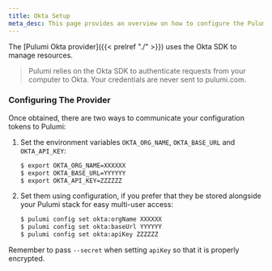 ```yaml
---
title: Okta Setup
meta_desc: This page provides an overview on how to configure the Pulumi Okta Provider.
---
```


The [Pulumi Okta provider]({{< prelref "./" >}}) uses the Okta SDK to manage resources.

> Pulumi relies on the Okta SDK to authenticate requests from your computer to Okta. Your credentials are never sent
> to pulumi.com.

### Configuring The Provider

Once obtained, there are two ways to communicate your configuration tokens to Pulumi:

1. Set the environment variables `OKTA_ORG_NAME`, `OKTA_BASE_URL` and `OKTA_API_KEY`:

    ```bash
    $ export OKTA_ORG_NAME=XXXXXX
    $ export OKTA_BASE_URL=YYYYYY
    $ export OKTA_API_KEY=ZZZZZZ
    ```

2. Set them using configuration, if you prefer that they be stored alongside your Pulumi stack for easy multi-user access:

    ```bash
    $ pulumi config set okta:orgName XXXXXX
    $ pulumi config set okta:baseUrl YYYYYY
    $ pulumi config set okta:apiKey ZZZZZZ
    ```

Remember to pass `--secret` when setting `apiKey` so that it is properly encrypted.
